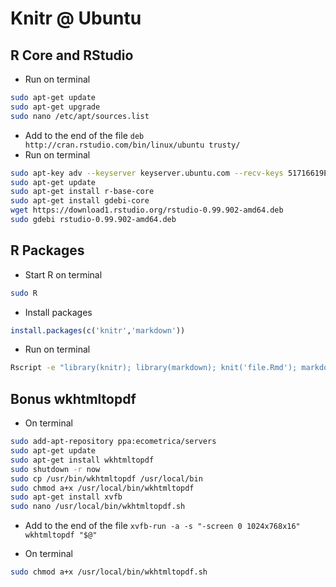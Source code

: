 # Knitr @ Ubuntu

## R Core and RStudio

* Run on terminal

```bash
sudo apt-get update
sudo apt-get upgrade
sudo nano /etc/apt/sources.list
```

* Add to the end of the file `deb http://cran.rstudio.com/bin/linux/ubuntu trusty/`
* Run on terminal

```bash
sudo apt-key adv --keyserver keyserver.ubuntu.com --recv-keys 51716619E084DAB9
sudo apt-get update
sudo apt-get install r-base-core
sudo apt-get install gdebi-core
wget https://download1.rstudio.org/rstudio-0.99.902-amd64.deb
sudo gdebi rstudio-0.99.902-amd64.deb
```

## R Packages

* Start R on terminal

```bash
sudo R
```

* Install packages

```r
install.packages(c('knitr','markdown'))
```

* Run on terminal

```bash
Rscript -e "library(knitr); library(markdown); knit('file.Rmd'); markdownToHTML('file.md', 'gnip-saopaulo-bb.html');"
```

## Bonus wkhtmltopdf

* On terminal
```bash
sudo add-apt-repository ppa:ecometrica/servers
sudo apt-get update
sudo apt-get install wkhtmltopdf
sudo shutdown -r now
sudo cp /usr/bin/wkhtmltopdf /usr/local/bin
sudo chmod a+x /usr/local/bin/wkhtmltopdf
sudo apt-get install xvfb
sudo nano /usr/local/bin/wkhtmltopdf.sh
```

* Add to the end of the file `xvfb-run -a -s "-screen 0 1024x768x16" wkhtmltopdf "$@"`
 
* On terminal
```bash
sudo chmod a+x /usr/local/bin/wkhtmltopdf.sh
```
